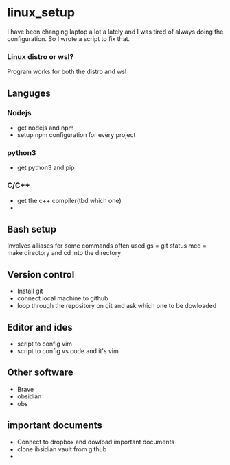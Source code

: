 # linux_setup
I have been changing laptop a lot a lately and I was tired of always doing the configuration. So I wrote a script to fix that.

### Linux distro or wsl?
Program works for both the distro and wsl
## Languges
### Nodejs
- get nodejs and npm 
- setup npm configuration for every project 

### python3
- get python3 and pip 

### C/C++
- get the c++ compiler(tbd which one)
- 

## Bash setup
Involves alliases for some commands often used 
gs = git status
mcd = make directory and cd into the directory

## Version control
- Install git
- connect local machine to github
- loop through the repository on git and ask which one to be dowloaded

## Editor and ides
- script to config vim 
- script to config vs code and it's vim

## Other software
- Brave
- obsidian
- obs

## important documents
- Connect to dropbox and dowload important documents
- clone ibsidian vault from github
- 


